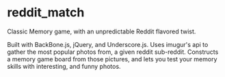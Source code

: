 reddit_match
============

Classic Memory game, with an unpredictable Reddit flavored twist.


Built with BackBone.js, jQuery, and Underscore.js.
Uses imugur's api to gather the most popular photos from, a given reddit sub-reddit.
Constructs a memory game board from those pictures, and lets you test your memory skills with interesting, 
and funny photos.  
